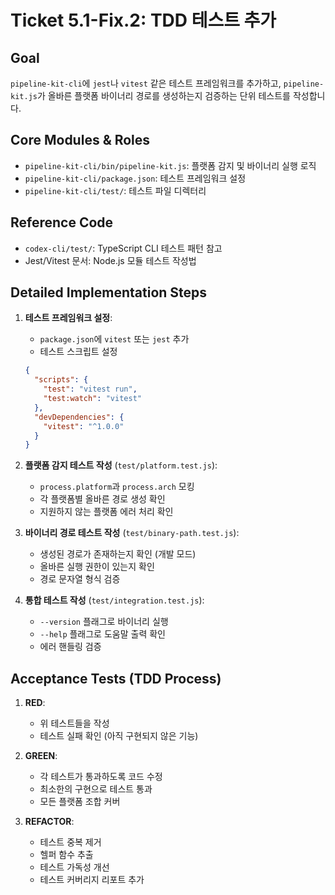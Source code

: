 # Ticket 5.1-Fix.2: TDD 테스트 추가

## Goal

`pipeline-kit-cli`에 `jest`나 `vitest` 같은 테스트 프레임워크를 추가하고, `pipeline-kit.js`가 올바른 플랫폼 바이너리 경로를 생성하는지 검증하는 단위 테스트를 작성합니다.

## Core Modules & Roles

- `pipeline-kit-cli/bin/pipeline-kit.js`: 플랫폼 감지 및 바이너리 실행 로직
- `pipeline-kit-cli/package.json`: 테스트 프레임워크 설정
- `pipeline-kit-cli/test/`: 테스트 파일 디렉터리

## Reference Code

- `codex-cli/test/`: TypeScript CLI 테스트 패턴 참고
- Jest/Vitest 문서: Node.js 모듈 테스트 작성법

## Detailed Implementation Steps

1. **테스트 프레임워크 설정**:
   - `package.json`에 `vitest` 또는 `jest` 추가
   - 테스트 스크립트 설정
   ```json
   {
     "scripts": {
       "test": "vitest run",
       "test:watch": "vitest"
     },
     "devDependencies": {
       "vitest": "^1.0.0"
     }
   }
   ```

2. **플랫폼 감지 테스트 작성** (`test/platform.test.js`):
   - `process.platform`과 `process.arch` 모킹
   - 각 플랫폼별 올바른 경로 생성 확인
   - 지원하지 않는 플랫폼 에러 처리 확인

3. **바이너리 경로 테스트 작성** (`test/binary-path.test.js`):
   - 생성된 경로가 존재하는지 확인 (개발 모드)
   - 올바른 실행 권한이 있는지 확인
   - 경로 문자열 형식 검증

4. **통합 테스트 작성** (`test/integration.test.js`):
   - `--version` 플래그로 바이너리 실행
   - `--help` 플래그로 도움말 출력 확인
   - 에러 핸들링 검증

## Acceptance Tests (TDD Process)

1. **RED**:
   - 위 테스트들을 작성
   - 테스트 실패 확인 (아직 구현되지 않은 기능)

2. **GREEN**:
   - 각 테스트가 통과하도록 코드 수정
   - 최소한의 구현으로 테스트 통과
   - 모든 플랫폼 조합 커버

3. **REFACTOR**:
   - 테스트 중복 제거
   - 헬퍼 함수 추출
   - 테스트 가독성 개선
   - 테스트 커버리지 리포트 추가
